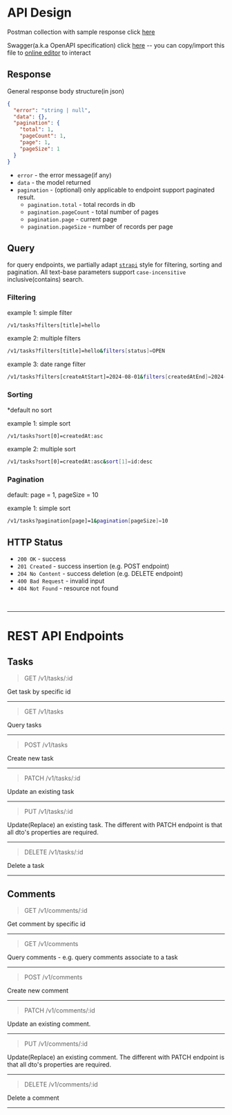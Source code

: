 # API Design

Postman collection with sample response click [here](./task-management.postman_collection.json)

Swagger(a.k.a OpenAPI specification) click [here](./openapi-spec.yaml) -- you can copy/import this file to [online editor](https://editor-next.swagger.io/) to interact

## Response

General response body structure(in json)

```json
{
  "error": "string | null",
  "data": {},
  "pagination": {
    "total": 1,
    "pageCount": 1,
    "page": 1,
    "pageSize": 1
  }
}
```

- `error` - the error message(if any)
- `data` - the model returned
- `pagination` - (optional) only applicable to endpoint support paginated result.
  - `pagination.total` - total records in db
  - `pagination.pageCount` - total number of pages
  - `pagination.page` - current page
  - `pagination.pageSize` - number of records per page

## Query

for query endpoints, we partially adapt [`strapi`](https://docs.strapi.io/dev-docs/api/rest/filters-locale-publication#filtering) style for filtering, sorting and pagination. All text-base parameters support `case-incensitive` inclusive(contains) search.

### Filtering

example 1: simple filter

```bash
/v1/tasks?filters[title]=hello
```

example 2: multiple filters

```bash
/v1/tasks?filters[title]=hello&filters[status]=OPEN
```

example 3: date range filter

```bash
/v1/tasks?filters[createAtStart]=2024-08-01&filters[createdAtEnd]=2024-09-01
```

### Sorting

\*default no sort

example 1: simple sort

```bash
/v1/tasks?sort[0]=createdAt:asc
```

example 2: multiple sort

```bash
/v1/tasks?sort[0]=createdAt:asc&sort[1]=id:desc
```

### Pagination

default: page = 1, pageSize = 10

example 1: simple sort

```bash
/v1/tasks?pagination[page]=1&pagination[pageSize]=10
```

## HTTP Status

- `200 OK` - success
- `201 Created` - success insertion (e.g. POST endpoint)
- `204 No Content` - success deletion (e.g. DELETE endpoint)
- `400 Bad Request` - invalid input
- `404 Not Found` - resource not found

<br>
<hr>

# REST API Endpoints

## Tasks

> GET /v1/tasks/:id

Get task by specific id

<hr>

> GET /v1/tasks

Query tasks

<hr>

> POST /v1/tasks

Create new task

<hr>

> PATCH /v1/tasks/:id

Update an existing task

<hr>

> PUT /v1/tasks/:id

Update(Replace) an existing task. The different with PATCH endpoint is that all dto's properties are required.

<hr>

> DELETE /v1/tasks/:id

Delete a task

<hr>

## Comments

> GET /v1/comments/:id

Get comment by specific id

<hr>

> GET /v1/comments

Query comments - e.g. query comments associate to a task

<hr>

> POST /v1/comments

Create new comment

<hr>

> PATCH /v1/comments/:id

Update an existing comment.

<hr>

> PUT /v1/comments/:id

Update(Replace) an existing comment. The different with PATCH endpoint is that all dto's properties are required.

<hr>

> DELETE /v1/comments/:id

Delete a comment

<hr>
